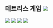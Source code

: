 <span>
<h2> 테트리스 게임
<img src="https://img.shields.io/badge/Bitrise-black?style=flat-square&logo=Bitrise&logoColor=white">
 </h2>
</span>
 <span>
<img src="https://img.shields.io/badge/HTML5-FFCA28?style=flat-square&logo=HTML5&logoColor=white">
<img src="https://img.shields.io/badge/CSS-004088?style=flat-square&logo=CSS&logoColor=white">
<img src="https://img.shields.io/badge/JavaScript-F7DF1E?style=flat-square&logo=JavaScript&logoColor=white">
<img src="https://img.shields.io/badge/Visual Studio-0094F5?style=flat-square&logo=Visual Studio&logoColor=white">
</span>
